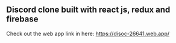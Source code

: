 ## Discord clone built with react js, redux and firebase

Check out the web app link in here: https://disoc-26641.web.app/
